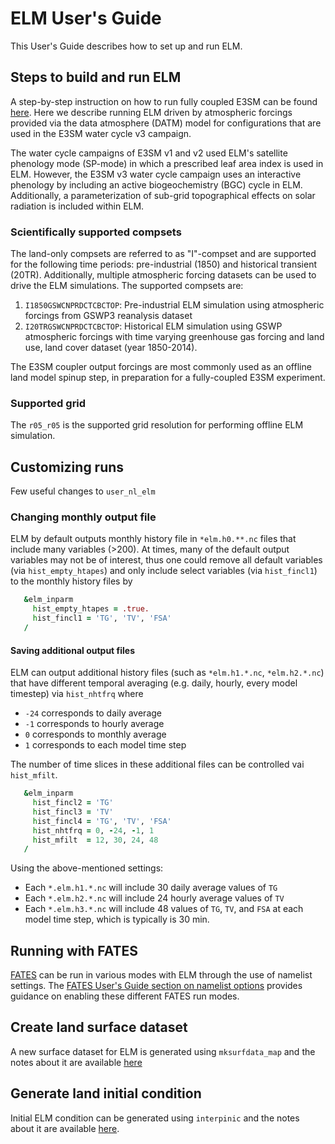 # ELM User's Guide

This User's Guide describes how to set up and run ELM.

## Steps to build and run ELM

A step-by-step instruction on how to run fully coupled E3SM can be found [here](https://acme-climate.atlassian.net/wiki/spaces/DOC/pages/2309226536). Here we describe running ELM driven by atmospheric forcings provided via the data atmosphere (DATM) model for configurations that are used in the E3SM water cycle v3 campaign.

The water cycle campaigns of E3SM v1 and v2 used ELM's satellite phenology mode (SP-mode) in which a prescribed leaf area index is used in ELM. However, the E3SM v3 water cycle campaign uses an interactive phenology by including an active biogeochemistry (BGC) cycle in ELM. Additionally, a parameterization of sub-grid topographical effects on solar radiation is included within ELM.

### Scientifically supported compsets

The land-only compsets are referred to as "I"-compset and are supported for the following time periods: pre-industrial (1850) and historical transient (20TR). Additionally, multiple atmospheric forcing datasets can be used to drive the ELM simulations. The supported compsets are:

1. `I1850GSWCNPRDCTCBCTOP`: Pre-industrial ELM simulation using atmospheric forcings from GSWP3 reanalysis dataset
2. `I20TRGSWCNPRDCTCBCTOP`: Historical ELM simulation using GSWP atmospheric forcings with time varying greenhouse gas forcing and land use, land cover dataset (year 1850-2014).

The E3SM coupler output forcings are most commonly used as an offline land model spinup step, in preparation for a fully-coupled E3SM experiment.

### Supported grid

The `r05_r05` is the supported grid resolution for performing offline ELM simulation.

## Customizing runs

Few useful changes to `user_nl_elm`

### Changing monthly output file

ELM by default outputs monthly history file in `*elm.h0.**.nc` files
that include many variables (>200). At times, many of the default output
variables may not be of interest, thus one could remove all default variables
(via `hist_empty_htapes`) and only include select variables (via `hist_fincl1`)
to the monthly history files by

```fortran
   &elm_inparm
     hist_empty_htapes = .true.
     hist_fincl1 = 'TG', 'TV', 'FSA'
   /
```

#### Saving additional output files

ELM can output additional history files (such as `*elm.h1.*.nc`, `*elm.h2.*.nc`)
that have different temporal averaging (e.g. daily, hourly, every model timestep) via
`hist_nhtfrq` where

- `-24` corresponds to daily average
- `-1` corresponds to hourly average
- `0` corresponds to monthly average
- `1` corresponds to each model time step

The number of time slices in these additional files can be controlled
vai `hist_mfilt`.

```fortran
   &elm_inparm
     hist_fincl2 = 'TG'
     hist_fincl3 = 'TV'
     hist_fincl4 = 'TG', 'TV', 'FSA'
     hist_nhtfrq = 0, -24, -1, 1
     hist_mfilt  = 12, 30, 24, 48
   /
```

Using the above-mentioned settings:

- Each `*.elm.h1.*.nc` will include 30 daily average values of `TG`
- Each `*.elm.h2.*.nc` will include 24 hourly average values of `TV`
- Each `*.elm.h3.*.nc` will include 48 values of `TG`, `TV`, and `FSA` at
  each model time step, which is typically is 30 min.

## Running with FATES

[FATES](fates.md) can be run in various modes with ELM through the use of namelist settings.
The [FATES User's Guide section on namelist options](https://fates-users-guide.readthedocs.io/en/latest/user/Namelist-Options-and-Run-Time-Modes.html)
provides guidance on enabling these different FATES run modes.

## Create land surface dataset

A new surface dataset for ELM is generated using `mksurfdata_map` and the notes about it are available [here](surface_dataset.md)

## Generate land initial condition

Initial ELM condition can be generated using `interpinic` and the notes about it are available [here](interpinic.md).
